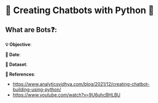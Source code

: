 # 🤖 Creating Chatbots with Python 🤖

**What are Bots❓**:
- 

**💡 Objective**:

**📅 Date**:

**🔢 Dataset**:

**📜 References**:
- https://www.analyticsvidhya.com/blog/2021/12/creating-chatbot-building-using-python/
- https://www.youtube.com/watch?v=9U6uhcBHLBU
